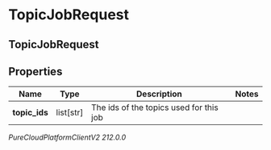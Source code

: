 # TopicJobRequest

## TopicJobRequest

## Properties

|Name | Type | Description | Notes|
|------------ | ------------- | ------------- | -------------|
| **topic_ids** | list[str] | The ids of the topics used for this job | |



_PureCloudPlatformClientV2 212.0.0_
